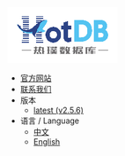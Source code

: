 <a class="navicon" href="https://hotdb.com" target="_blank">
<img src="assets/navicon-colorful.png" alt="hotdb.com"/>
</a>

* [官方网站](https://www.hotdb.com)
* [联系我们](mailto:service@hotdb.com)
* 版本
  * [latest (v2.5.6)](/zh/latest/) 
* 语言 / Language
  * [中文](/zh/latest/)
  * [English](/en/latest/)
